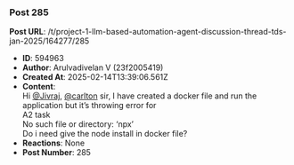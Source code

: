 ### Post 285
**Post URL**: /t/project-1-llm-based-automation-agent-discussion-thread-tds-jan-2025/164277/285
- **ID**: 594963
- **Author**: Arulvadivelan V (23f2005419)
- **Created At**: 2025-02-14T13:39:06.561Z
- **Content**:  
  Hi <a class="mention" href="/u/jivraj">@Jivraj</a>, <a class="mention" href="/u/carlton">@carlton</a> sir,
I have created a docker file and run the application but it’s throwing error for<br>
A2 task<br>
No such file or directory: ‘npx’<br>
Do i need give the node install in docker file?
- **Reactions**: None
- **Post Number**: 285

